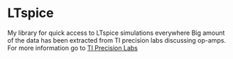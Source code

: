 # LTspice
My library for quick access to LTspice simulations everywhere
Big amount of the data has been extracted from TI precision labs discussing op-amps. For more information go to [TI Precision Labs](https://training.ti.com/ti-precision-labs-op-amps?context=1139747-1139745-14685)
